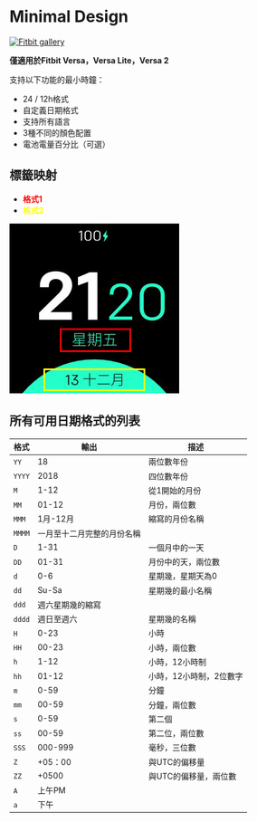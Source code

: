 # Minimal Design
[![Fitbit gallery](https://img.shields.io/badge/Fitbit%20gallery-%2300B0B9?style=flat-square&logo=fitbit&logoColor=white)](https://gallery.fitbit.com/details/0f2f12b5-482e-4882-a733-d6687a0f1413)

**僅適用於Fitbit Versa，Versa Lite，Versa 2**

支持以下功能的最小時鐘：
- 24 / 12h格式
- 自定義日期格式
- 支持所有語言
- 3種不同的顏色配置
- 電池電量百分比（可選）

## 標籤映射

- <span style ="color:red"> **格式1** </span>
- <span style ="color:yellow"> **格式2** </span>

![標籤映射](labels.png)

## 所有可用日期格式的列表
|格式|輸出|描述
| ------ | ---------------- | ------------------------------------- |
| `YY` | 18 |兩位數年份|
| `YYYY` | 2018 |四位數年份|
| `M` | 1-12 |從1開始的月份|
| `MM` | 01-12 |月份，兩位數|
| `MMM` | 1月-12月|縮寫的月份名稱|
| `MMMM` |一月至十二月完整的月份名稱|
| `D` | 1-31 |一個月中的一天|
| `DD` | 01-31 |月份中的天，兩位數|
| `d` | 0-6 |星期幾，星期天為0 |
| `dd` | Su-Sa |星期幾的最小名稱|
| `ddd` |週六星期幾的縮寫|
| `dddd` |週日至週六|星期幾的名稱|
| `H` | 0-23 |小時
| `HH` | 00-23 |小時，兩位數|
| `h` | 1-12 |小時，12小時制|
| `hh` | 01-12 |小時，12小時制，2位數字|
| `m` | 0-59 |分鐘
| `mm` | 00-59 |分鐘，兩位數|
| `s` | 0-59 |第二個
| `ss` | 00-59 |第二位，兩位數|
| `SSS` | 000-999 |毫秒，三位數|
| `Z` | +05：00 |與UTC的偏移量|
| `ZZ` | +0500 |與UTC的偏移量，兩位數|
| `A` |上午PM | |
| `a` |下午| |